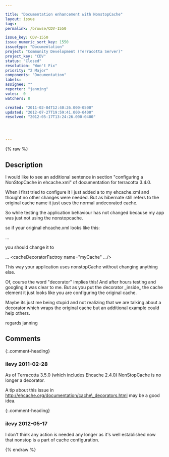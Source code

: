 ```yaml
---

title: "Documentation enhancement with NonstopCache"
layout: issue
tags: 
permalink: /browse/CDV-1550

issue_key: CDV-1550
issue_numeric_sort_key: 1550
issuetype: "Documentation"
project: "Community Development (Terracotta Server)"
project_key: "CDV"
status: "Closed"
resolution: "Won't Fix"
priority: "2 Major"
components: "Documentation"
labels: 
assignee: ""
reporter: "janning"
votes:  0
watchers: 0

created: "2011-02-04T12:40:26.000-0500"
updated: "2012-07-27T19:59:41.000-0400"
resolved: "2012-05-17T13:24:26.000-0400"




---
```


{% raw %}

## Description

<div markdown="1" class="description">

I would like to see an additional sentence in section "configuring a NonStopCache in ehcache.xml" of documentation for terracotta 3.4.0.

When i first tried to configure it I just added a <cacheDecoratorFactory> to my ehcache.xml and thought no other changes were needed. 
But as hibernate still refers to the original cache name it just uses the normal undecorated cache.

So while testing the application behaviour has not changed because my app was just not using the nonstopcache.

so if your original ehcache.xml looks like this:

<cache name="myCache">...</cache>

you should change it to

<cache name="myCacheTarget"> ...
<cacheDecoratorFactroy name="myCache" .../>
</cache>

This way your application uses nonstopCache without changing anything else.

Of, course the word "decorator" implies this! And after hours testing and googling it was clear to me.
But as you put the decorator \_inside\_ the cache element it just looks like you are configuring the original cache.

Maybe its just me being stupid and not realizing that we are talking about a decorator which wraps the original cache but an additional example could help others.

regards 
janning

</div>

## Comments


{:.comment-heading}
### **ilevy** <span class="date">2011-02-28</span>

<div markdown="1" class="comment">

As of Terracotta 3.5.0 (which includes Ehcache 2.4.0) NonStopCache is no longer a decorator.

A tip about this issue in http://ehcache.org/documentation/cache\_decorators.html may be a good idea.

</div>


{:.comment-heading}
### **ilevy** <span class="date">2012-05-17</span>

<div markdown="1" class="comment">

I don't think any action is needed any longer as it's well established now that nonstop is a part of cache configuration.

</div>



{% endraw %}
